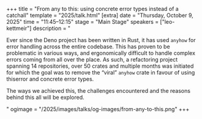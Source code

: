 +++
title = "From any to this: using concrete error types instead of a catchall"
template = "2025/talk.html"
[extra]
  date = "Thursday, October 9, 2025"
  time = "11:45–12:15"
  stage = "Main Stage"
  speakers = ["leo-kettmeir"]
  description = "<p>Ever since the Deno project has been written in Rust, it has used <code>anyhow</code> for error handling across the entire codebase. This has proven to be problematic in various ways, and ergonomically difficult to handle complex errors coming from all over the place. As such, a refactoring project spanning 14 repositories, over 50 crates and multiple months was initiated for which the goal was to remove the “viral” <code>anyhow</code> crate in favour of using thiserror and concrete error types.</p><p>The ways we achieved this, the challenges encountered and the reasons behind this all will be explored.</p>"
  ogimage = "/2025/images/talks/og-images/from-any-to-this.png"
+++
